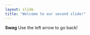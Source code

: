 ```yaml
---
layout: slide
title: "Welcome to our second slide!"
---
```

__Sw*a*g__
Use the left arrow to go back!
